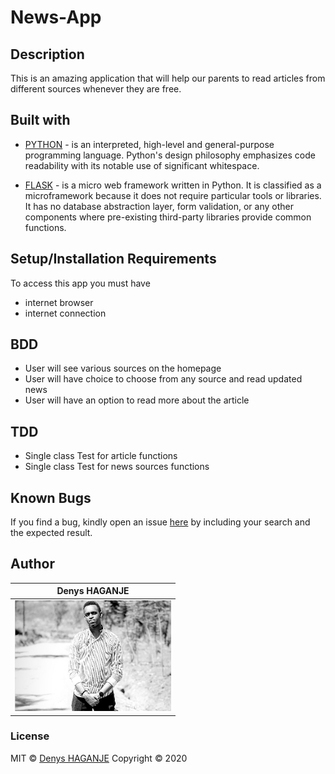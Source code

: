 # News-App

## Description

This is an amazing application that will help our parents to read articles from different sources whenever they are free.

## Built with

- [PYTHON](https://www.python.org/) - is an interpreted, high-level and general-purpose programming language. Python's design philosophy emphasizes code readability with its notable use of significant whitespace.

- [FLASK](https://flask.palletsprojects.com/en/1.1.x/) - is a micro web framework written in Python. It is classified as a microframework because it does not require particular tools or libraries. It has no database abstraction layer, form validation, or any other components where pre-existing third-party libraries provide common functions.

## Setup/Installation Requirements

To access this app you must have

- internet browser
- internet connection

## BDD

- User will see various sources on the homepage
- User will have choice to choose from any source and read updated news
- User will have an option to read more about the article

## TDD

- Single class Test for article functions
- Single class Test for news sources functions

## Known Bugs

If you find a bug, kindly open an issue [here](https://github.com/dennishg32/News-App/issues) by including your search and the expected result.

## Author

| Denys HAGANJE                                                                                      |
| -------------------------------------------------------------------------------------------------- |
| <img src="https://github.com/dennishg32/webAssignment/blob/master/images/denys.jpg" width="250px"> |

### License

MIT © [Denys HAGANJE](https://github.com/dennishg32)
Copyright © 2020